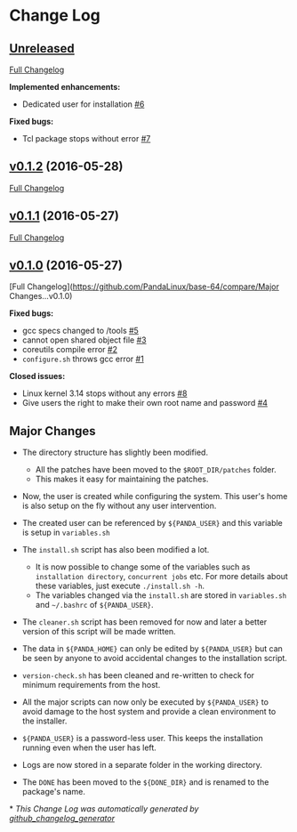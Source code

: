 # Change Log

## [Unreleased](https://github.com/PandaLinux/base-64/tree/HEAD)

[Full Changelog](https://github.com/PandaLinux/base-64/compare/v0.1.2...HEAD)

**Implemented enhancements:**

- Dedicated user for installation [\#6](https://github.com/PandaLinux/base-64/issues/6)

**Fixed bugs:**

- Tcl package stops without error [\#7](https://github.com/PandaLinux/base-64/issues/7)

## [v0.1.2](https://github.com/PandaLinux/base-64/tree/v0.1.2) (2016-05-28)
[Full Changelog](https://github.com/PandaLinux/base-64/compare/v0.1.1...v0.1.2)

## [v0.1.1](https://github.com/PandaLinux/base-64/tree/v0.1.1) (2016-05-27)
[Full Changelog](https://github.com/PandaLinux/base-64/compare/v0.1.0...v0.1.1)

## [v0.1.0](https://github.com/PandaLinux/base-64/tree/v0.1.0) (2016-05-27)
[Full Changelog](https://github.com/PandaLinux/base-64/compare/Major Changes...v0.1.0)

**Fixed bugs:**

- gcc specs changed to /tools [\#5](https://github.com/PandaLinux/base-64/issues/5)
- cannot open shared object file [\#3](https://github.com/PandaLinux/base-64/issues/3)
- coreutils compile error [\#2](https://github.com/PandaLinux/base-64/issues/2)
- `configure.sh` throws gcc error [\#1](https://github.com/PandaLinux/base-64/issues/1)

**Closed issues:**

- Linux kernel 3.14 stops without any errors [\#8](https://github.com/PandaLinux/base-64/issues/8)
- Give users the right to make their own root name and password [\#4](https://github.com/PandaLinux/base-64/issues/4)


## Major Changes

- The directory structure has slightly been modified.
    - All the patches have been moved to the `$ROOT_DIR/patches` folder.
    - This makes it easy for maintaining the patches.

- Now, the user is created while configuring the system. This user's home is also setup on the fly without any user intervention.
- The created user can be referenced by `${PANDA_USER}` and this variable is setup in `variables.sh`
- The `install.sh` script has also been modified a lot.
    - It is now possible to change some of the variables such as `installation directory`, `concurrent jobs` etc. For more details about these variables, just execute `./install.sh -h`.
    - The variables changed via the `install.sh` are stored in `variables.sh` and `~/.bashrc` of `${PANDA_USER}`.
- The `cleaner.sh` script has been removed for now and later a better version of this script will be made written.
- The data in `${PANDA_HOME}` can only be edited by `${PANDA_USER}` but can be seen by anyone to avoid accidental changes to the installation script.
- `version-check.sh` has been cleaned and re-written to check for minimum requirements from the host.
- All the major scripts can now only be executed by `${PANDA_USER}` to avoid damage to the host system and provide a clean environment to the installer.
- `${PANDA_USER}` is a password-less user. This keeps the installation running even when the user has left.
- Logs are now stored in a separate folder in the working directory.
- The `DONE` has been moved to the `${DONE_DIR}` and is renamed to the package's name. 

\* *This Change Log was automatically generated by [github_changelog_generator](https://github.com/skywinder/Github-Changelog-Generator)*